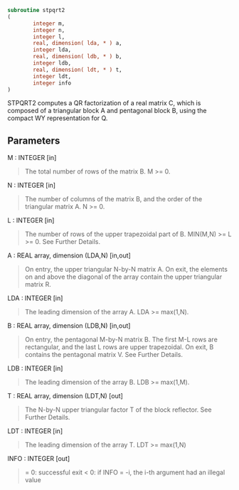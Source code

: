 ```fortran
subroutine stpqrt2
(
        integer m,
        integer n,
        integer l,
        real, dimension( lda, * ) a,
        integer lda,
        real, dimension( ldb, * ) b,
        integer ldb,
        real, dimension( ldt, * ) t,
        integer ldt,
        integer info
)
```

STPQRT2 computes a QR factorization of a real
matrix C, which is composed of a triangular block A and pentagonal block B,
using the compact WY representation for Q.

## Parameters
M : INTEGER [in]
> The total number of rows of the matrix B.
> M >= 0.

N : INTEGER [in]
> The number of columns of the matrix B, and the order of
> the triangular matrix A.
> N >= 0.

L : INTEGER [in]
> The number of rows of the upper trapezoidal part of B.
> MIN(M,N) >= L >= 0.  See Further Details.

A : REAL array, dimension (LDA,N) [in,out]
> On entry, the upper triangular N-by-N matrix A.
> On exit, the elements on and above the diagonal of the array
> contain the upper triangular matrix R.

LDA : INTEGER [in]
> The leading dimension of the array A.  LDA >= max(1,N).

B : REAL array, dimension (LDB,N) [in,out]
> On entry, the pentagonal M-by-N matrix B.  The first M-L rows
> are rectangular, and the last L rows are upper trapezoidal.
> On exit, B contains the pentagonal matrix V.  See Further Details.

LDB : INTEGER [in]
> The leading dimension of the array B.  LDB >= max(1,M).

T : REAL array, dimension (LDT,N) [out]
> The N-by-N upper triangular factor T of the block reflector.
> See Further Details.

LDT : INTEGER [in]
> The leading dimension of the array T.  LDT >= max(1,N)

INFO : INTEGER [out]
> = 0: successful exit
> < 0: if INFO = -i, the i-th argument had an illegal value
